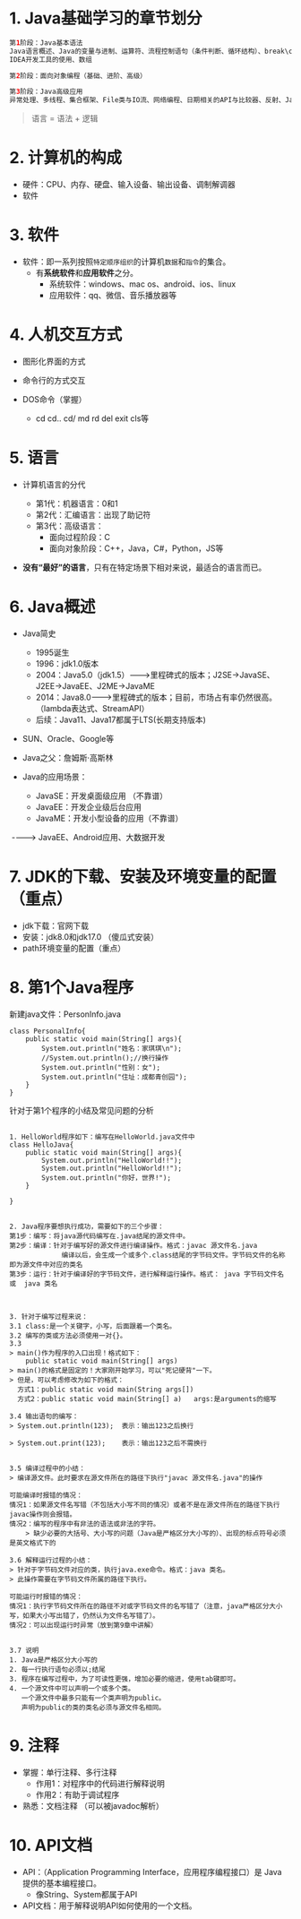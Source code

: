 # 1. Java基础学习的章节划分

```kotlin
第1阶段：Java基本语法
Java语言概述、Java的变量与进制、运算符、流程控制语句（条件判断、循环结构）、break\continue、
IDEA开发工具的使用、数组

第2阶段：面向对象编程（基础、进阶、高级）

第3阶段：Java高级应用
异常处理、多线程、集合框架、File类与IO流、网络编程、日期相关的API与比较器、反射、Java8-17新特征
```

> 语言 = 语法 + 逻辑

# 2. 计算机的构成

- 硬件：CPU、内存、硬盘、输入设备、输出设备、调制解调器
- 软件

# 3. 软件

- 软件：即一系列按照`特定顺序组织`的计算机`数据`和`指令`的集合。
    - 有**系统软件**和**应用软件**之分。
        - 系统软件：windows、mac os、android、ios、linux
        - 应用软件：qq、微信、音乐播放器等

# 4. 人机交互方式

- 图形化界面的方式
    
- 命令行的方式交互
    
- DOS命令（掌握）
    
    - cd cd.. cd/ md rd del exit cls等

# 5. 语言

- 计算机语言的分代
    
    - 第1代：机器语言：0和1
    - 第2代：汇编语言：出现了助记符
    - 第3代：高级语言：
        - 面向过程阶段：C
        - 面向对象阶段：C++，Java，C#，Python，JS等
- **没有“最好”的语言**，只有在特定场景下相对来说，最适合的语言而已。
    

# 6. Java概述

- Java简史
    
    - 1995诞生
    - 1996：jdk1.0版本
    - 2004：Java5.0（jdk1.5）--->里程碑式的版本；J2SE->JavaSE、J2EE->JavaEE、J2ME->JavaME
    - 2014：Java8.0--->里程碑式的版本；目前，市场占有率仍然很高。（lambda表达式、StreamAPI）
    - 后续：Java11、Java17都属于LTS(长期支持版本)
- SUN、Oracle、Google等
    
- Java之父：詹姆斯·高斯林
    
- Java的应用场景：
    
    - JavaSE：开发桌面级应用 （不靠谱）
    - JavaEE：开发企业级后台应用
    - JavaME：开发小型设备的应用（不靠谱）

​ ----> JavaEE、Android应用、大数据开发

# 7. JDK的下载、安装及环境变量的配置（重点）

- jdk下载：官网下载
- 安装：jdk8.0和jdk17.0 （傻瓜式安装）
- path环境变量的配置（重点）

# 8. 第1个Java程序

新建java文件：PersonInfo.java
```
class PersonalInfo{
    public static void main(String[] args){
        System.out.println("姓名：家琪琪\n");
        //System.out.println();//换行操作
        System.out.println("性别：女"); 
        System.out.println("住址：成都青创园"); 
    }
}
```

针对于第1个程序的小结及常见问题的分析
```

1. HelloWorld程序如下：编写在HelloWorld.java文件中
class HelloJava{
	public static void main(String[] args){
		System.out.println("HelloWorld!!");
		System.out.println("HelloWorld!!");
		System.out.println("你好，世界!");
	}

}


2. Java程序要想执行成功，需要如下的三个步骤：
第1步：编写：将java源代码编写在.java结尾的源文件中。
第2步：编译：针对于编写好的源文件进行编译操作。格式：javac 源文件名.java
             编译以后，会生成一个或多个.class结尾的字节码文件。字节码文件的名称即为源文件中对应的类名
第3步：运行：针对于编译好的字节码文件，进行解释运行操作。格式： java 字节码文件名  或  java 类名



3. 针对于编写过程来说：
3.1 class:是一个关键字，小写，后面跟着一个类名。
3.2 编写的类或方法必须使用一对{}。
3.3 
> main()作为程序的入口出现！格式如下：
    public static void main(String[] args)
> main()的格式是固定的！大家刚开始学习，可以"死记硬背"一下。
> 但是，可以考虑修改为如下的格式：
  方式1：public static void main(String args[])
  方式2：public static void main(String[] a)   args:是arguments的缩写

3.4 输出语句的编写：
> System.out.println(123);  表示：输出123之后换行

> System.out.print(123);    表示：输出123之后不需换行


3.5 编译过程中的小结：
> 编译源文件。此时要求在源文件所在的路径下执行"javac 源文件名.java"的操作

可能编译时报错的情况：
情况1：如果源文件名写错（不包括大小写不同的情况）或者不是在源文件所在的路径下执行javac操作则会报错。
情况2：编写的程序中有非法的语法或非法的字符。
    > 缺少必要的大括号、大小写的问题（Java是严格区分大小写的）、出现的标点符号必须是英文格式下的

3.6 解释运行过程的小结：
> 针对于字节码文件对应的类，执行java.exe命令。格式：java 类名。
> 此操作需要在字节码文件所属的路径下执行。

可能运行时报错的情况：
情况1：执行字节码文件所在的路径不对或字节码文件的名写错了（注意，java严格区分大小写，如果大小写出错了，仍然认为文件名写错了）。
情况2：可以出现运行时异常（放到第9章中讲解）


3.7 说明
1. Java是严格区分大小写的
2. 每一行执行语句必须以;结尾
3. 程序在编写过程中，为了可读性更强，增加必要的缩进，使用tab键即可。
4. 一个源文件中可以声明一个或多个类。
   一个源文件中最多只能有一个类声明为public。
   声明为public的类的类名必须与源文件名相同。
```

# 9. 注释
- 掌握：单行注释、多行注释
    - 作用1：对程序中的代码进行解释说明
    - 作用2：有助于调试程序
- 熟悉：文档注释 （可以被javadoc解析）

# 10. API文档

- API：（Application Programming Interface，应用程序编程接口）是 Java 提供的基本编程接口。
    - 像String、System都属于API
- API文档：用于解释说明API如何使用的一个文档。